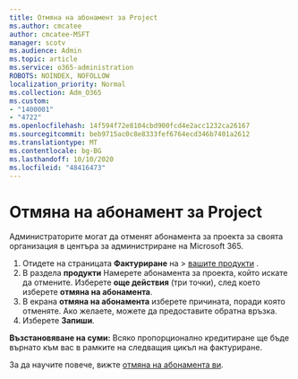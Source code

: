 ```yaml
---
title: Отмяна на абонамент за Project
ms.author: cmcatee
author: cmcatee-MSFT
manager: scotv
ms.audience: Admin
ms.topic: article
ms.service: o365-administration
ROBOTS: NOINDEX, NOFOLLOW
localization_priority: Normal
ms.collection: Adm_O365
ms.custom:
- "1400001"
- "4722"
ms.openlocfilehash: 14f594f72e8104cbd900fcd4e2acc1232ca26167
ms.sourcegitcommit: beb9715ac0c8e8333fef6764ecd346b7401a2612
ms.translationtype: MT
ms.contentlocale: bg-BG
ms.lasthandoff: 10/10/2020
ms.locfileid: "48416473"
---
```

# <a name="cancel-project-subscription"></a>Отмяна на абонамент за Project

Администраторите могат да отменят абонамента за проекта за своята организация в центъра за администриране на Microsoft 365.

1. Отидете на страницата **Фактуриране** на \> [вашите продукти](https://go.microsoft.com/fwlink/p/?linkid=842054) .
2. В раздела **продукти** Намерете абонамента за проекта, който искате да отмените. Изберете **още действия** (три точки), след което изберете **отмяна на абонамента**.
3. В екрана **отмяна на абонамента** изберете причината, поради която отменяте. Ако желаете, можете да предоставите обратна връзка.
4. Изберете **Запиши**.

**Възстановяване на суми:** Всяко пропорционално кредитиране ще бъде върнато към вас в рамките на следващия цикъл на фактуриране.

За да научите повече, вижте [отмяна на абонамента ви](https://docs.microsoft.com/microsoft-365/commerce/subscriptions/cancel-your-subscription).